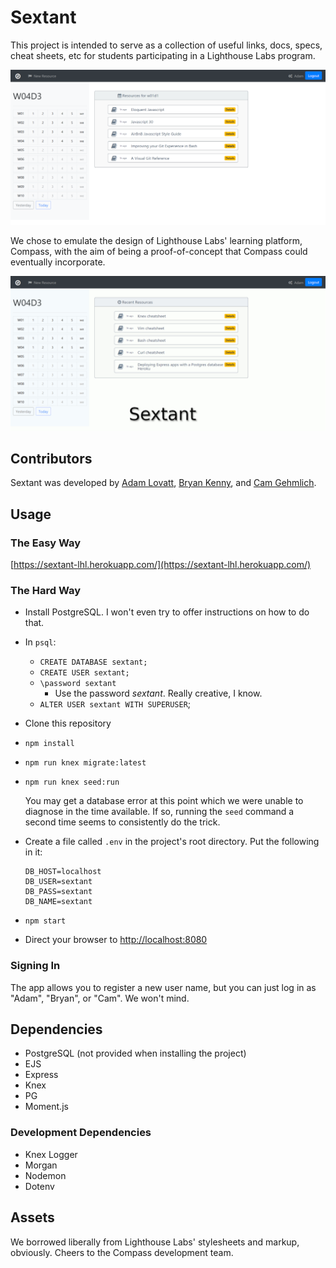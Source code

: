 # Sextant

This project is intended to serve as a collection of useful links, docs, specs, cheat sheets, etc for students participating in a Lighthouse Labs program.

![Sextant](public/assets/sextant.png)

We chose to emulate the design of Lighthouse Labs' learning platform, Compass, with the aim of being a proof-of-concept that Compass could eventually incorporate.

![A comparison of Sextant and Compass](public/assets/comparison.gif)

## Contributors

Sextant was developed by [Adam Lovatt](https://github.com/jalovatt/), [Bryan Kenny](https://github.com/bryankenny), and [Cam Gehmlich](https://github.com/cgehmlich).

## Usage

### The Easy Way
[https://sextant-lhl.herokuapp.com/](https://sextant-lhl.herokuapp.com/)

### The Hard Way

- Install PostgreSQL. I won't even try to offer instructions on how to do that.
- In `psql`:
  - `CREATE DATABASE sextant;`
  - `CREATE USER sextant;`
  - `\password sextant`
    - Use the password _sextant_. Really creative, I know.
  - `ALTER USER sextant WITH SUPERUSER`;
- Clone this repository
- `npm install`
- `npm run knex migrate:latest`
- `npm run knex seed:run`

  You may get a database error at this point which we were unable to diagnose in the time available. If so, running the `seed` command a second time seems to consistently do the trick.

- Create a file called `.env` in the project's root directory. Put the following in it:
  ```
  DB_HOST=localhost
  DB_USER=sextant
  DB_PASS=sextant
  DB_NAME=sextant
  ```
- `npm start`
- Direct your browser to [http://localhost:8080](http://localhost:8080)

### Signing In

The app allows you to register a new user name, but you can just log in as "Adam", "Bryan", or "Cam". We won't mind.

## Dependencies

- PostgreSQL (not provided when installing the project)
- EJS
- Express
- Knex
- PG
- Moment.js

### Development Dependencies

- Knex Logger
- Morgan
- Nodemon
- Dotenv

## Assets

We borrowed liberally from Lighthouse Labs' stylesheets and markup, obviously. Cheers to the Compass development team.
